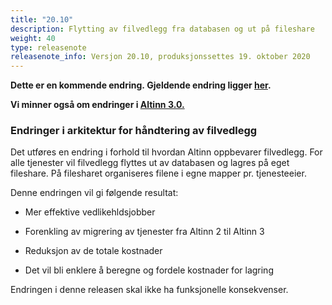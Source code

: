 ```yaml
---
title: "20.10"
description: Flytting av filvedlegg fra databasen og ut på fileshare
weight: 40
type: releasenote
releasenote_info: Versjon 20.10, produksjonssettes 19. oktober 2020
---
```

**Dette er en kommende endring. Gjeldende endring ligger [her](../20-9).**

**Vi minner også om endringer i [Altinn 3.0.](https://github.com/Altinn/altinn-studio/releases)**

### Endringer i arkitektur for håndtering av filvedlegg

Det utføres en endring i forhold til hvordan Altinn oppbevarer filvedlegg. For alle tjenester vil filvedlegg flyttes ut av databasen og lagres på eget fileshare. På filesharet organiseres filene i egne mapper pr. tjenesteeier.  

Denne endringen vil gi følgende resultat:

- Mer effektive vedlikehldsjobber 

- Forenkling av migrering av tjenester fra Altinn 2 til Altinn 3

- Reduksjon av de totale kostnader

- Det vil bli enklere å beregne og fordele kostnader for lagring

Endringen i denne releasen skal ikke ha funksjonelle konsekvenser.
